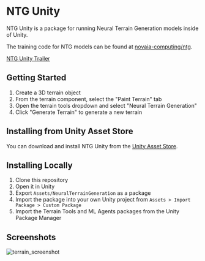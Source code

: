 # NTG Unity
NTG Unity is a package for running Neural Terrain Generation models inside of Unity.

The training code for NTG models can be found at [novaia-computing/ntg](https://github.com/novaia-computing/ntg).

[NTG Unity Trailer](https://youtu.be/MZakPuXyquk)

## Getting Started
1. Create a 3D terrain object
2. From the terrain component, select the "Paint Terrain" tab
3. Open the terrain tools dropdown and select "Neural Terrain Generation"
4. Click "Generate Terrain" to generate a new terrain

## Installing from Unity Asset Store
You can download and install NTG Unity from the [Unity Asset Store](https://assetstore.unity.com/packages/tools/terrain/neural-terrain-generation-249580).

## Installing Locally
1. Clone this repository
2. Open it in Unity
3. Export ``Assets/NeuralTerrainGeneration`` as a package
4. Import the package into your own Unity project from ``Assets > Import Package > Custom Package``
5. Import the Terrain Tools and ML Agents packages from the Unity Package Manager

## Screenshots
![terrain_screenshot](./Images/readme_image.png)
